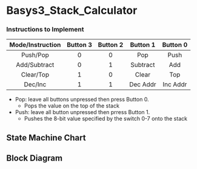 # Basys3_Stack_Calculator #

### Instructions to Implement ###

Mode/Instruction | Button 3 | Button 2 | Button 1 | Button 0
:--------------: | :------: | :------: | :------: | :------:
Push/Pop | 0 | 0 | Pop | Push
Add/Subtract | 0 | 1 | Subtract | Add
Clear/Top | 1 | 0 | Clear | Top
Dec/Inc | 1 | 1 | Dec Addr | Inc Addr

* Pop: leave all buttons unpressed then press Button 0.
  * Pops the value on the top of the stack
* Push: leave all button unpressed then prress Button 1.
  * Pushes the 8-bit value specified by the switch 0-7 onto the stack

## State Machine Chart

## Block Diagram
